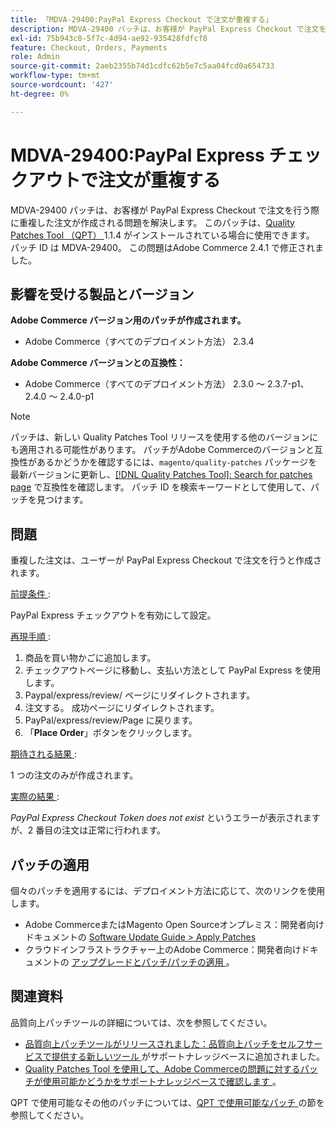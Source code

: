 ```yaml
---
title: 「MDVA-29400:PayPal Express Checkout で注文が重複する」
description: MDVA-29400 パッチは、お客様が PayPal Express Checkout で注文を行う際に重複した注文が作成される問題を解決します。 このパッチは、[Quality Patches Tool （QPT） ] （/help/announcements/adobe-commerce-announcements/magento-quality-patches-released-new-tool-to-self-serve-quality-patches.md） 1.1.4 がインストールされている場合に利用できます。 パッチ ID は MDVA-29400。 この問題はAdobe Commerce 2.4.1 で修正されました。
exl-id: 75b943c8-5f7c-4d94-ae92-935428fdfcf8
feature: Checkout, Orders, Payments
role: Admin
source-git-commit: 2aeb2355b74d1cdfc62b5e7c5aa04fcd0a654733
workflow-type: tm+mt
source-wordcount: '427'
ht-degree: 0%

---
```


# MDVA-29400:PayPal Express チェックアウトで注文が重複する

MDVA-29400 パッチは、お客様が PayPal Express Checkout で注文を行う際に重複した注文が作成される問題を解決します。 このパッチは、[Quality Patches Tool （QPT） ](/help/announcements/adobe-commerce-announcements/magento-quality-patches-released-new-tool-to-self-serve-quality-patches.md)1.1.4 がインストールされている場合に使用できます。 パッチ ID は MDVA-29400。 この問題はAdobe Commerce 2.4.1 で修正されました。

## 影響を受ける製品とバージョン

**Adobe Commerce バージョン用のパッチが作成されます。**

* Adobe Commerce（すべてのデプロイメント方法） 2.3.4

**Adobe Commerce バージョンとの互換性：**

* Adobe Commerce（すべてのデプロイメント方法） 2.3.0 ～ 2.3.7-p1、2.4.0 ～ 2.4.0-p1

>[!NOTE]
>
>パッチは、新しい Quality Patches Tool リリースを使用する他のバージョンにも適用される可能性があります。 パッチがAdobe Commerceのバージョンと互換性があるかどうかを確認するには、`magento/quality-patches` パッケージを最新バージョンに更新し、[[!DNL Quality Patches Tool]: Search for patches page](https://experienceleague.adobe.com/tools/commerce-quality-patches/index.html?lang=ja) で互換性を確認します。 パッチ ID を検索キーワードとして使用して、パッチを見つけます。

## 問題

重複した注文は、ユーザーが PayPal Express Checkout で注文を行うと作成されます。

<u> 前提条件 </u>:

PayPal Express チェックアウトを有効にして設定。

<u> 再現手順 </u>:

1. 商品を買い物かごに追加します。
1. チェックアウトページに移動し、支払い方法として PayPal Express を使用します。
1. Paypal/express/review/ ページにリダイレクトされます。
1. 注文する。 成功ページにリダイレクトされます。
1. PayPal/express/review/Page に戻ります。
1. 「**Place Order**」ボタンをクリックします。

<u> 期待される結果 </u>:

1 つの注文のみが作成されます。

<u> 実際の結果 </u>:

*PayPal Express Checkout Token does not exist* というエラーが表示されますが、2 番目の注文は正常に行われます。

## パッチの適用

個々のパッチを適用するには、デプロイメント方法に応じて、次のリンクを使用します。

* Adobe CommerceまたはMagento Open Sourceオンプレミス：開発者向けドキュメントの [Software Update Guide > Apply Patches](https://experienceleague.adobe.com/ja/docs/commerce-operations/tools/quality-patches-tool/usage)
* クラウドインフラストラクチャー上のAdobe Commerce：開発者向けドキュメントの [ アップグレードとパッチ/パッチの適用 ](https://experienceleague.adobe.com/ja/docs/commerce-cloud-service/user-guide/develop/upgrade/apply-patches)。

## 関連資料

品質向上パッチツールの詳細については、次を参照してください。

* [ 品質向上パッチツールがリリースされました：品質向上パッチをセルフサービスで提供する新しいツール ](/help/announcements/adobe-commerce-announcements/magento-quality-patches-released-new-tool-to-self-serve-quality-patches.md) がサポートナレッジベースに追加されました。
* [Quality Patches Tool を使用して、Adobe Commerceの問題に対するパッチが使用可能かどうかをサポートナレッジベースで確認します ](/help/support-tools/patches-available-in-qpt-tool/check-patch-for-magento-issue-with-magento-quality-patches.md)。

QPT で使用可能なその他のパッチについては、[QPT で使用可能なパッチ ](https://support.magento.com/hc/en-us/sections/360010506631-Patches-available-in-MQP-tool-) の節を参照してください。
